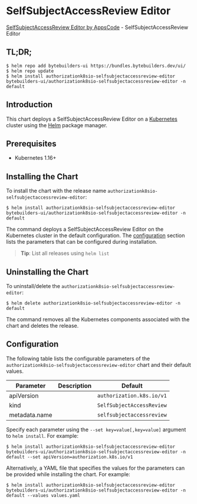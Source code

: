 # SelfSubjectAccessReview Editor

[SelfSubjectAccessReview Editor by AppsCode](https://byte.builders) - SelfSubjectAccessReview Editor

## TL;DR;

```console
$ helm repo add bytebuilders-ui https://bundles.bytebuilders.dev/ui/
$ helm repo update
$ helm install authorizationk8sio-selfsubjectaccessreview-editor bytebuilders-ui/authorizationk8sio-selfsubjectaccessreview-editor -n default
```

## Introduction

This chart deploys a SelfSubjectAccessReview Editor on a [Kubernetes](http://kubernetes.io) cluster using the [Helm](https://helm.sh) package manager.

## Prerequisites

- Kubernetes 1.16+

## Installing the Chart

To install the chart with the release name `authorizationk8sio-selfsubjectaccessreview-editor`:

```console
$ helm install authorizationk8sio-selfsubjectaccessreview-editor bytebuilders-ui/authorizationk8sio-selfsubjectaccessreview-editor -n default
```

The command deploys a SelfSubjectAccessReview Editor on the Kubernetes cluster in the default configuration. The [configuration](#configuration) section lists the parameters that can be configured during installation.

> **Tip**: List all releases using `helm list`

## Uninstalling the Chart

To uninstall/delete the `authorizationk8sio-selfsubjectaccessreview-editor`:

```console
$ helm delete authorizationk8sio-selfsubjectaccessreview-editor -n default
```

The command removes all the Kubernetes components associated with the chart and deletes the release.

## Configuration

The following table lists the configurable parameters of the `authorizationk8sio-selfsubjectaccessreview-editor` chart and their default values.

|   Parameter   | Description |          Default          |
|---------------|-------------|---------------------------|
| apiVersion    |             | `authorization.k8s.io/v1` |
| kind          |             | `SelfSubjectAccessReview` |
| metadata.name |             | `selfsubjectaccessreview` |


Specify each parameter using the `--set key=value[,key=value]` argument to `helm install`. For example:

```console
$ helm install authorizationk8sio-selfsubjectaccessreview-editor bytebuilders-ui/authorizationk8sio-selfsubjectaccessreview-editor -n default --set apiVersion=authorization.k8s.io/v1
```

Alternatively, a YAML file that specifies the values for the parameters can be provided while
installing the chart. For example:

```console
$ helm install authorizationk8sio-selfsubjectaccessreview-editor bytebuilders-ui/authorizationk8sio-selfsubjectaccessreview-editor -n default --values values.yaml
```
